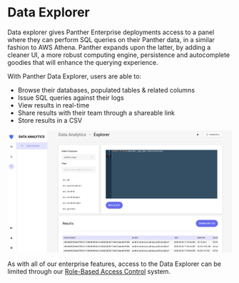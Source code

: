 # Data Explorer
Data explorer gives Panther Enterprise deployments access to a panel where they can perform SQL queries on their Panther
data, in a similar fashion to AWS Athena. Panther expands upon the latter, by adding a cleaner
UI, a more robust computing engine, persistence and autocomplete goodies that will enhance the
 querying experience.

With Panther Data Explorer, users are able to:

* Browse their databases, populated tables & related columns
* Issue SQL queries against their logs
* View results in real-time
* Share results with their team through a shareable link
* Store results in a CSV

![Data Explorer](../.gitbook/assets/data-explorer.png)

As with all of our enterprise features, access to the Data Explorer can be limited through our 
[Role-Based Access Control](./rbac.md) system.





